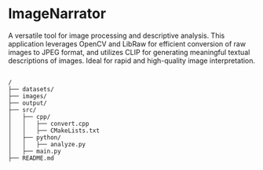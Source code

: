 # ImageNarrator
A versatile tool for image processing and descriptive analysis. This application leverages OpenCV and LibRaw for efficient conversion of raw images to JPEG format, and utilizes CLIP for generating meaningful textual descriptions of images. Ideal for rapid and high-quality image interpretation.

## 
```
/
├── datasets/
├── images/
├── output/
├── src/
│   ├── cpp/
│   │   ├── convert.cpp
│   │   ├── CMakeLists.txt
│   ├── python/
│   │   ├── analyze.py
│   ├── main.py
├── README.md

```